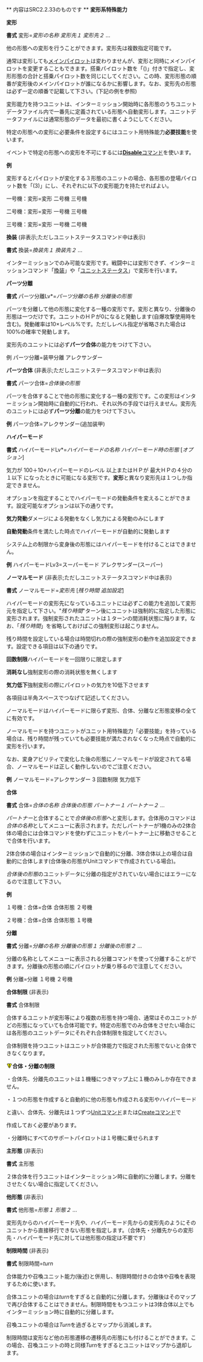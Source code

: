 ** 内容はSRC2.2.33のものです **
**変形系特殊能力**

**変形**

**書式** 変形=*変形の名称 変形先１ 変形先２* …

他の形態への変形を行うことができます。変形先は複数指定可能です。

通常は変形しても[メインパイロット](メインパイロット.md)は変わりませんが、変形と同時にメインパイロットを変更することもできます。搭乗パイロット数を「()」付きで指定し、変形形態の合計と搭乗パイロット数を同じにしてください。この時、変形形態の順番が変形後のメインパイロットが誰になるかに影響します。なお、変形先の形態は必ず一定の順番で記載して下さい。(下記の例を参照)

変形能力を持つユニットは、インターミッション開始時に各形態のうちユニットデータファイル内で一番先に定義されている形態へ自動変形します。ユニットデータファイルには通常形態のデータを最初に書くようにしてください。

特定の形態への変形に必要条件を設定するにはユニット用特殊能力**必要技能**を使います。

イベントで特定の形態への変形を不可にするには[**Disable**コマンド](Disableコマンド.md)を使います。

**例**

変形するとパイロットが変化する３形態のユニットの場合、各形態の登場パイロット数を「(3)」にし、それぞれに以下の変形能力を持たせればよい。

一号機：変形=変形 二号機 三号機

二号機：変形=変形 一号機 三号機

三号機：変形=変形 一号機 二号機

**換装** (非表示;ただしユニットステータスコマンド中は表示)

**書式** 換装=*換装先１ 換装先２* …

インターミッションでのみ可能な変形です。戦闘中には変形できず、インターミッションコマンド「[換装](換装.md)」や「[ユニットステータス](ユニットステータス.md)」で変形を行います。

**パーツ分離**

**書式** パーツ分離Lv\*=*パーツ分離の名称 分離後の形態*

パーツを分離して他の形態に変化する一種の変形です。変形と異なり、分離後の形態は一つだけです。ユニットのＨＰが0になると発動します(自爆攻撃使用時を含む)。発動確率は10×レベル%です。ただしレベル指定が省略された場合は100%の確率で発動します。

変形先のユニットには必ず**パーツ合体**の能力をつけて下さい。

例 パーツ分離=装甲分離 アレクサンダー

**パーツ合体** (非表示;ただしユニットステータスコマンド中は表示)

**書式** パーツ合体=*合体後の形態*

パーツを合体することで他の形態に変化する一種の変形です。この変形はインターミッション開始時に自動的に行われ、それ以外の手段では行えません。変形先のユニットには必ず**パーツ分離**の能力をつけて下さい。

**例** パーツ合体=アレクサンダー(追加装甲)

**ハイパーモード**

**書式** ハイパーモードLv\*=*ハイパーモードの名称 ハイパーモード時の形態* [*オプション*]

気力が 100＋10×ハイパーモードのレベル 以上またはＨＰが 最大ＨＰの４分の１以下 になったときに可能になる変形です。**変形**と異なり変形先は１つしか指定できません。

オプションを指定することでハイパーモードの発動条件を変えることができます。設定可能なオプションは以下の通りです。

**気力発動**ダメージによる発動をなくし気力による発動のみにします

**自動発動**条件を満たした時点でハイパーモードが自動的に発動します

システム上の制限から変身後の形態にはハイパーモードを付けることはできません。

**例** ハイパーモードLv3=スーパーモード アレクサンダー(スーパー)

**ノーマルモード** (非表示;ただしユニットステータスコマンド中は表示)

**書式** ノーマルモード=*変形先* [*残り時間 追加設定*]

ハイパーモードの変形先になっているユニットには必ずこの能力を追加して変形元を指定して下さい。"*残り時間*"ターン後にユニットは強制的に指定した形態に変形されます。強制変形されたユニットは１ターンの間消耗状態に陥ります。なお、「*残り時間*」を省略しておけばこの強制変形は起こりません。

残り時間を設定している場合は時間切れの際の強制変形の動作を追加設定できます。設定できる項目は以下の通りです。

**回数制限**ハイパーモードを一回限りに限定します

**消耗なし**強制変形の際の消耗状態を無くします

**気力低下**強制変形の際にパイロットの気力を10低下させます

各項目は半角スペースでつなげて記述してください。

ノーマルモードはハイパーモードに限らず変形、合体、分離など形態変移の全てに有効です。

ノーマルモードを持つユニットがユニット用特殊能力「必要技能」を持っている場合は、残り時間が残っていても必要技能が満たされなくなった時点で自動的に変形を行います。

なお、変身アビリティで変化した後の形態にノーマルモードが設定されてる場合、ノーマルモードは正しく動作しないのでご注意ください。

**例** ノーマルモード=アレクサンダー 3 回数制限 気力低下

**合体**

**書式** 合体=*合体の名称 合体後の形態 パートナー１ パートナー２* …

*パートナー*と合体することで*合体後の形態*へと変形します。合体用のコマンドは*合体の名称*としてメニューに表示されます。ただしパートナーが1機のみの2体合体の場合には合体コマンドを使わずにユニットをパートナー上に移動させることで合体を行います。

2体合体の場合はインターミッションで自動的に分離、3体合体以上の場合は自動的に合体します(合体後の形態がUnitコマンドで作成されている場合)。

*合体後の形態*のユニットデータに分離の指定がされていない場合にはエラーになるので注意して下さい。

**例**

１号機：合体=合体 合体形態 ２号機

２号機：合体=合体 合体形態 １号機

**分離**

**書式** 分離=*分離の名称 分離後の形態１ 分離後の形態２* …

分離の名称としてメニューに表示される分離コマンドを使って分離することができます。分離後の形態の順にパイロットが乗り移るので注意してください。

**例** 分離=分離 １号機 ２号機

**合体制限** (非表示)

**書式** 合体制限

合体するユニットが変形等により複数の形態を持つ場合、通常はそのユニットがどの形態になっていても合体可能です。特定の形態でのみ合体をさせたい場合には各形態のユニットデータにそれぞれ合体制限を指定してください。

合体制限を持つユニットはユニットが合体能力で指定された形態でないと合体できなくなります。

![](../images/bm0.gif)**合体・分離の制限**

・合体先、分離先のユニットは１機種につきマップ上に１機のみしか存在できません。

・１つの形態を作成すると自動的に他の形態も作成される変形やハイパーモード

と違い、合体先、分離先は１つずつ[Unitコマンド](Unitコマンド.md)または[Createコマンド](Createコマンド.md)で

作成しておく必要があります。

・分離時にすべてのサポートパイロットは１号機に乗せられます

**主形態** (非表示)

**書式** 主形態

２体合体を行うユニットはインターミッション時に自動的に分離します。分離をさせたくない場合に指定してください。

**他形態** (非表示)

**書式** 他形態=*形態１ 形態２* …

変形先からのハイパーモード先や、ハイパーモード先からの変形先のようにそのユニットから直接移行できない形態を指定します。（合体先・分離先からの変形先・ハイパーモード先に対しては他形態の指定は不要です）

**制限時間** (非表示)

**書式** 制限時間=*turn*

合体能力や召喚ユニット能力(後述)と併用し、制限時間付きの合体や召喚を表現するために使います。

合体ユニットの場合は*turn*をすぎると自動的に分離します。分離後はそのマップで再び合体することはできません。制限時間をもつユニットは3体合体以上でもインターミッション時に自動的に分離します。

召喚ユニットの場合は*Turn*を過ぎるとマップから消滅します。

制限時間は変形など他の形態遷移の遷移先の形態にも付けることができます。この場合、召喚ユニットの時と同様*Turn*をすぎるとユニットはマップから退却します。
